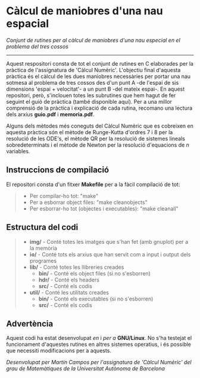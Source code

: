 # Càlcul de maniobres d'una nau espacial
_Conjunt de rutines per al càlcul de maniobres d'una nau especial en el problema del tres cossos_

---------------

Aquest respositori consta de tot el conjunt de rutines en C elaborades per la pràctica de l'assignatura de 'Càlcul Numèric'. L'objectiu final d'aquesta pràctica és el càlcul de les dues maniobres necessàries per portar una nau sotmesa al problema de tres cossos des d'un punt A -de l'espai de sis dimensions 'espai + velocitat'- a un punt B -del mateix espai-. En aquest repositori, però, s'inclouen totes les subrutines que hem hagut de fer seguint el guió de pràctica (també disponible aquí). Per a una millor comprensió de la pràctica i explicació de cada rutina, recomano una lectura dels arxius **guio.pdf** i **memoria.pdf**.

Alguns dels mètodes més coneguts del Càlcul Numèric que es cobreixen en aquesta pràctica són el mètode de Runge-Kutta d'ordres 7 i 8 per la resolució de les ODE's, el mètode QR per la resolució de sistemes lineals sobredeterminats i el mètode de Newton per la resolució d'equacions de _n_ variables.

## Instruccions de compilació
El repositori consta d'un fitxer **Makefile** per a la fàcil compilació de tot:
> - Per compilar-ho tot: "make"
> - Per a esborrar object files: "make cleanobjects"
> - Per esborrar-ho tot (objectes i executables): "make cleanall"

## Estructura del codi
> - **img/**	- Conté totes les imatges que s'han fet (amb gnuplot) per a la memòria
> - **io/**	- Conté tots els arxius que han servit com a input i output dels programes
> - **lib/**	- Conté totes les llibreries creades
>    *	 **bin/**	- Conté els object files (si no s'esborren)
>    *	 **hdr/**	- Conté els headers
>    *   **src/**	- Conté els codis
> - **util/**	- Conté les utilitats creades
>    *   **bin/**	- Conté els executables (si no s'esborren)
>    *   **src/**	- Conté els codis

## Advertència
Aquest codi ha estat desenvolupat _en_ i _per a_ **GNU/Linux**. No s'ha testejat el funcionament d'aquestes rutines en altres sistemes operatius, i és possible que necessiti modificacions per a aquests.

_Desenvolupat per Martín Campos per l'assignatura de 'Càlcul Numèric' del grau de Matemàtiques de la Universitat Autònoma de Barcelona_
